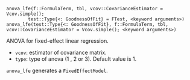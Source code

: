 ```
anova_lfe(f::FormulaTerm, tbl, vcov::CovarianceEstimator = Vcov.simple(); 
        test::Type{<: GoodnessOfFit} = FTest, <keyword arguments>)
anova_lfe(test::Type{<: GoodnessOfFit}, f::FormulaTerm, tbl, vcov::CovarianceEstimator = Vcov.simple(); <keyword arguments>)
```

ANOVA for fixed-effect linear regression.

  * `vcov`: estimator of covariance matrix.
  * `type`: type of anova (1 , 2 or 3). Default value is 1.

`anova_lfe` generates a `FixedEffectModel`.
